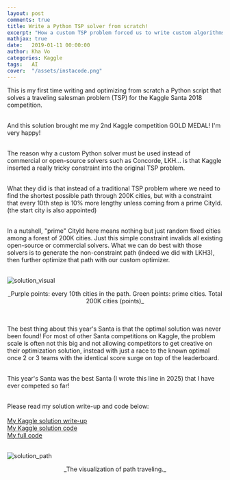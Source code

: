 ```yaml
---
layout: post
comments: true
title: Write a Python TSP solver from scratch!
excerpt: "How a custom TSP problem forced us to write custom algorithms and finally seized rank 8/1874 in Kaggle Santa 2018! (plus an introduction to Kotlin!)"
mathjax: true
date:   2019-01-11 00:00:00
author: Kha Vo
categories: Kaggle
tags:	AI
cover:  "/assets/instacode.png"
---
```


This is my first time writing and optimizing from scratch a Python script that solves a traveling salesman problem (TSP) for the Kaggle Santa 2018 competition. <br><br>

And this solution brought me my 2nd Kaggle competition GOLD MEDAL! I'm very happy! <br><br>

The reason why a custom Python solver must be used instead of commercial or open-source solvers such as Concorde, LKH... is that Kaggle inserted a really tricky constraint into the original TSP problem. <br><br>

What they did is that instead of a traditional TSP problem where we need to find the shortest possible path through 200K cities, but with a constraint that every 10th step is 10% more lengthy unless coming from a prime CityId. (the start city is also appointed) <br><br>

In a nutshell, "prime" CityId here means nothing but just random fixed cities among a forest of 200K cities. Just this simple constraint invalids all existing open-source or commercial solvers. What we can do best with those solvers is to generate the non-constraint path (indeed we did with LKH3), then further optimize that path with our custom optimizer. <br><br>

![solution_visual](https://www.kaggleusercontent.com/kf/8187253/eyJhbGciOiJkaXIiLCJlbmMiOiJBMTI4Q0JDLUhTMjU2In0..u-xzgC-ByTjprmAT3-ikmQ.H1lImyJ6vsMhmSBYgBweWSx2dLD_strBhnVdDYKoMfp-5dqoodFs6dRQrN-s2wXtGq43BpZsDFTnX9Xd6wZ7vKs_H6qazhvG9OEw-ZCJ7TUiygE-lm2muMDcVSgTkAmDHLsvzX2DMleFIRaOxpjILEnhpnrxM7hCk57iw3jyxikSEmAUs2fuMZ_sSejEn3mKQvTzPN1vtXkNvfEkSbDEN1S3y9uSc3IkdIIzeIzoLiXC3KlJbs_UcNcoejPtgzDqe38bXqxjilH4RJsp_zuPmm1Hq4HDXEPwWItBpZ4hix1m3aIQh0QzC8z1sKbKtU8-n4gzDB4ndWPHRuU7H4B3pYke9ZlZdXDvDBUo6wJF0kq_Yy84GcUhFOzwm2ypODnQ_tW2PdwQi-6ZruW_cguCKv17Kubyg9aqf3IEN-HNMuAE3S51NY08rtXRk_6xjSdaA_KeYlITNfvieGOfLE4CEYVJ3kzfWX-PrtypVHZ36KHhco1APYvSKp40E5mw7s7PiPjtlcQ0AKcKePVVPKYYq32KTq7CsVBzu-BCGfpQrLT2tYA4RouGUA7TRB4CkmxQdwfCUwlBQoYlwRacfzWI_kCU3YG_qA_rpAYDB5G9XipyTnGa0UATM9vxACqO8RJnPTR-IhySYgz2AK-PAf8ZyUAzBIgMMq-TF8fRbqky9JA.1rBJ7hNMhb9dJ2d9B5VoNg/__results___files/__results___63_0.png) 
<div style="text-align: center;">
  _Purple points: every 10th cities in the path. Green points: prime cities. Total 200K cities (points)_
</div>
<br><br>

The best thing about this year's Santa is that the optimal solution was never been found! For most of other Santa competitions on Kaggle, the problem scale is often not this big and not allowing competitors to get creative on their optimization solution, instead with just a race to the known optimal once 2 or 3 teams with the identical score surge on top of the leaderboard.<br><br>

This year's Santa was the best Santa (I wrote this line in 2025) that I have ever competed so far! <br><br>

Please read my solution write-up and code below: <br><br>
[My Kaggle solution write-up](https://www.kaggle.com/competitions/traveling-santa-2018-prime-paths/discussion/77257)<br>
[My Kaggle solution code](https://www.kaggle.com/code/khahuras/super-fast-cumsum-trick-8th-place-demo-solution)<br>
[My full code](https://github.com/voanhkha/Traveling-Santa-2018-Kaggle)<br><br>

![solution_path](/images/santa2018.gif)
<div style="text-align: center;">
  _The visualization of path traveling._
</div>
